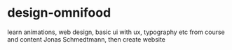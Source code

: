# design-omnifood
learn animations, web design, basic ui with ux, typography etc from course and content Jonas Schmedtmann, then create website
